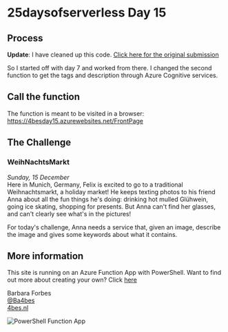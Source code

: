 # 25daysofserverless Day 15

## Process

**Update**: I have cleaned up this code. [Click here for the original submission](https://github.com/Ba4bes/25daysofserverless/tree/0ced06700f7f085da9201888182f31ad7a05811d/Daya15Weihnachtsmarkt)

So I started off with day 7 and worked from there.
I changed the second function to get the tags and description through Azure Cognitive services.

## Call the function

The function is meant to be visited in a browser: <https://4besday15.azurewebsites.net/FrontPage>

## The Challenge

### WeihNachtsMarkt

*Sunday, 15 December*  
Here in Munich, Germany, Felix is excited to go to a traditional Weihnachtsmarkt, a holiday market! He keeps texting photos to his friend Anna about all the fun things he's doing: drinking hot mulled Glühwein, going ice skating, shopping for presents. But Anna can't find her glasses, and can't clearly see what's in the pictures!

For today's challenge, Anna needs a service that, given an image, describe the image and gives some keywords about what it contains.

## More information

 This site is running on an Azure Function App with PowerShell. Want to find out more about creating your own? Click [here]('https://4bes.nl/MSIgnite')

Barbara Forbes  
[@Ba4bes](https://www.twitter.com/ba4bes)  
[4bes.nl](https://4bes.nl)  

![PowerShell Function App](https://4bes.nl/wp-content/uploads/2019/11/PSFunctionApp-300x252.png)
